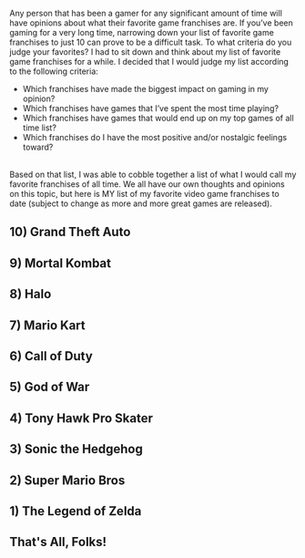 Any person that has been a gamer for any significant amount of time will have opinions about what their favorite game franchises are. If you’ve been gaming for a very long time, narrowing down your list of favorite game franchises to just 10 can prove to be a difficult task. To what criteria do you judge your favorites?
I had to sit down and think about my list of favorite game franchises for a while. I decided that I would judge my list according to the following criteria:

- Which franchises have made the biggest impact on gaming in my opinion?
- Which franchises have games that I’ve spent the most time playing?
- Which franchises have games that would end up on my top games of all time list?
- Which franchises do I have the most positive and/or nostalgic feelings toward?
  <br><br>

Based on that list, I was able to cobble together a list of what I would call my favorite franchises of all time. We all have our own thoughts and opinions on this topic, but here is MY list of my favorite video game franchises to date (subject to change as more and more great games are released).

## 10) Grand Theft Auto

## 9) Mortal Kombat

## 8) Halo

## 7) Mario Kart

## 6) Call of Duty

## 5) God of War

## 4) Tony Hawk Pro Skater

## 3) Sonic the Hedgehog

## 2) Super Mario Bros

## 1) The Legend of Zelda

## That's All, Folks!
